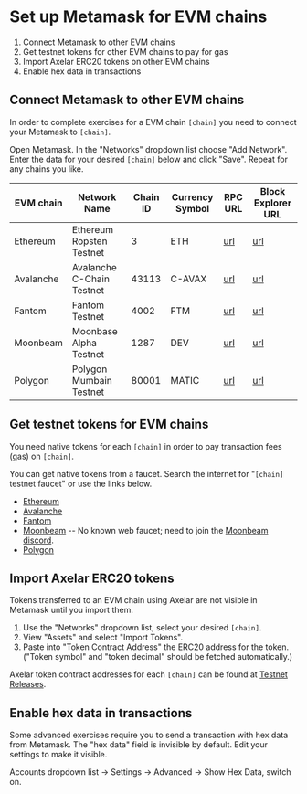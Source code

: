 # Set up Metamask for EVM chains

1. Connect Metamask to other EVM chains
2. Get testnet tokens for other EVM chains to pay for gas
3. Import Axelar ERC20 tokens on other EVM chains
4. Enable hex data in transactions

## Connect Metamask to other EVM chains

In order to complete exercises for a EVM chain `[chain]` you need to connect your Metamask to `[chain]`.

Open Metamask. In the "Networks" dropdown list choose "Add Network". Enter the data for your desired `[chain]` below and click "Save". Repeat for any chains you like.

| EVM chain | Network Name              | Chain ID | Currency Symbol | RPC URL                                                              | Block Explorer URL                                           |
| --------- | ------------------------- | -------- | --------------- | -------------------------------------------------------------------- | ------------------------------------------------------------ |
| Ethereum  | Ethereum Ropsten Testnet  | 3        | ETH             | [url](https://ropsten.infura.io/v3/9aa3d95b3bc440fa88ea12eaa4456161) | [url](https://ropsten.etherscan.io)                          |
| Avalanche | Avalanche C-Chain Testnet | 43113    | C-AVAX          | [url](https://api.avax-test.network/ext/bc/C/rpc)                    | [url](https://cchain.explorer.avax-test.network)             |
| Fantom    | Fantom Testnet            | 4002     | FTM             | [url](https://rpc.testnet.fantom.network/)                           | [url](https://testnet.ftmscan.com/)                          |
| Moonbeam  | Moonbase Alpha Testnet    | 1287     | DEV             | [url](https://rpc.testnet.moonbeam.network)                          | [url](https://moonbase-blockscout.testnet.moonbeam.network/) |
| Polygon   | Polygon Mumbain Testnet   | 80001    | MATIC           | [url](https://rpc-mumbai.maticvigil.com/)                            | [url](https://mumbai.polygonscan.com/)                       |

## Get testnet tokens for EVM chains

You need native tokens for each `[chain]` in order to pay transaction fees (gas) on `[chain]`.

You can get native tokens from a faucet. Search the internet for "`[chain]` testnet faucet" or use the links below.

- [Ethereum](https://faucet.dimensions.network/)
- [Avalanche](https://faucet.avax-test.network/)
- [Fantom](https://faucet.fantom.network/)
- [Moonbeam](https://docs.moonbeam.network/builders/get-started/moonbase/#get-tokens) -- No known web faucet; need to join the [Moonbeam discord](https://discord.gg/PfpUATX).
- [Polygon](https://faucet.polygon.technology/)

## Import Axelar ERC20 tokens

Tokens transferred to an EVM chain using Axelar are not visible in Metamask until you import them.

1. Use the "Networks" dropdown list, select your desired `[chain]`.
2. View "Assets" and select "Import Tokens".
3. Paste into "Token Contract Address" the ERC20 address for the token. ("Token symbol" and "token decimal" should be fetched automatically.)

Axelar token contract addresses for each `[chain]` can be found at [Testnet Releases](/releases/testnet).

## Enable hex data in transactions

Some advanced exercises require you to send a transaction with hex data from Metamask. The "hex data" field is invisible by default. Edit your settings to make it visible.

Accounts dropdown list -> Settings -> Advanced -> Show Hex Data, switch on.
